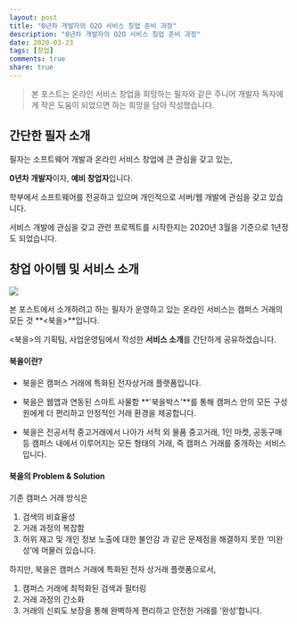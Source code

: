 ```yaml
---
layout: post
title: "0년차 개발자의 O2O 서비스 칭업 준비 과정"
description: "0년차 개발자의 O2O 서비스 칭업 준비 과정"
date: 2020-03-23
tags: [창업]
comments: true
share: true
---
```


> 본 포스트는 온라인 서비스 창업을 희망하는 필자와 같은 주니어 개발자 독자에게 작은 도움이 되었으면 하는 희망을 담아 작성했습니다.
>

## 간단한 필자 소개

필자는 소프트웨어 개발과 온라인 서비스 창업에 큰 관심을 갖고 있는,

**0년차 개발자**이자, **예비 창업자**입니다.



학부에서 소프트웨어를 전공하고 있으며 개인적으로 서버/웹 개발에 관심을 갖고 있습니다. 

서비스 개발에 관심을 갖고 관련 프로젝트를 시작한지는 2020년 3월을 기준으로 1년정도 되었습니다.

## 창업 아이템 및 서비스 소개

<img src="https://user-images.githubusercontent.com/23696493/77326059-93a98280-6d5c-11ea-97aa-0e92b212d0c3.png"/>

본 포스트에서 소개하려고 하는 필자가 운영하고 있는 온라인 서비스는 캠퍼스 거래의 모든 것 **<북을>**입니다.

<북을>의 기획팀, 사업운영팀에서 작성한 **서비스 소개**를 간단하게 공유하겠습니다.



#### 북을이란?

- 북을은 캠퍼스 거래에 특화된 전자상거래 플랫폼입니다.

- 북을은 웹앱과 연동된 스마트 사물함 **'북을박스'**를 통해 캠퍼스 안의 모든 구성원에게 더 편리하고 안정적인 거래 환경을 제공합니다.

- 북을은 전공서적 중고거래에서 나아가 서적 외 물품 중고거래, 1인 마켓, 공동구매 등 캠퍼스 내에서 이루어지는 모든 형태의 거래, 즉 캠퍼스 거래를 중개하는 서비스입니다.

#### 북을의 Problem & Solution

기존 캠퍼스 거래 방식은

1. 검색의 비효율성
2. 거래 과정의 복잡함
3. 허위 재고 및 개인 정보 노출에 대한 불안감 과 같은 문제점을 해결하지 못한 ‘미완성’에 머물러 있습니다.

하지만, 북을은 캠퍼스 거래에 특화된 전자 상거래 플랫폼으로서,

1. 캠퍼스 거래에 최적화된 검색과 필터링
2. 거래 과정의 간소화
3. 거래의 신뢰도 보장을 통해 완벽하게 편리하고 안전한 거래를 ‘완성’합니다.











